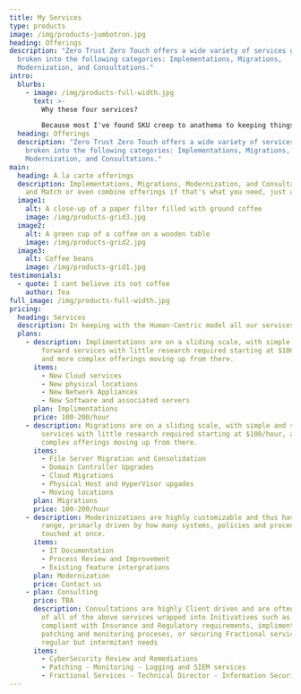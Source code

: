 ```yaml
---
title: My Services
type: products
image: /img/products-jumbotron.jpg
heading: Offerings
description: "Zero Trust Zero Touch offers a wide variety of services generally
  broken into the following categories: Implementations, Migrations,
  Modernization, and Consultations."
intro:
  blurbs:
    - image: /img/products-full-width.jpg
      text: >-
        Why these four services?

        Because most I've found SKU creep to anathema to keeping things simple, you don't need a Business Analyst to review coffee options, why should you need them to review IT offerings.
  heading: Offerings
  description: "Zero Trust Zero Touch offers a wide variety of services generally
    broken into the following categories: Implementations, Migrations,
    Modernization, and Consultations."
main:
  heading: À la carte offerings
  description: Implementations, Migrations, Modernization, and Consultations. Mix
    and Match or even combine offerings if that's what you need, just ask.
  image1:
    alt: A close-up of a paper filter filled with ground coffee
    image: /img/products-grid3.jpg
  image2:
    alt: A green cup of a coffee on a wooden table
    image: /img/products-grid2.jpg
  image3:
    alt: Coffee beans
    image: /img/products-grid1.jpg
testimonials:
  - quote: I cant believe its not coffee
    author: Tea
full_image: /img/products-full-width.jpg
pricing:
  heading: Services
  description: In keeping with the Human-Centric model all our services are clearly listed
  plans:
    - description: Implimentations are on a sliding scale, with simple and straight
        forward services with little research required starting at $100/hour,
        and more complex offerings moving up from there.
      items:
        - New Cloud services
        - New physical locations
        - New Network Appliances
        - New Software and associated servers
      plan: Implimentations
      price: 100-200/hour
    - description: Migrations are on a sliding scale, with simple and straight forward
        services with little research required starting at $100/hour, and more
        complex offerings moving up from there.
      items:
        - File Server Migration and Consolidation
        - Domain Controller Upgrades
        - Cloud Migrations
        - Physical Host and HyperVisor upgades
        - Moving locations
      plan: Migrations
      price: 100-200/hour
    - description: Moderinizations are highly customizable and thus have a broad price
        range, primarly driven by how many systems, policies and procedures are
        touched at once.
      items:
        - IT Documentation
        - Process Review and Improvement
        - Existing feature intergrations
      plan: Modernization
      price: Contact us
    - plan: Consulting
      price: TBA
      description: Consultations are highly Client driven and are often a combination
        of all of the above services wrapped into Initivatives such as becoming
        complient with Insurance and Regulatory requirements, implimenting
        patching and monitoring proceses, or securing Fractional services for
        regular but intermitant needs
      items:
        - CyberSecurity Review and Remediations
        - Patching - Monitoring - Logging and SIEM services
        - Fractional Services - Technical Director - Information Security
---
```

